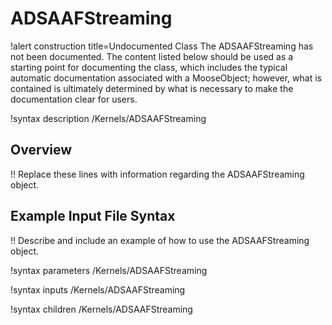 # ADSAAFStreaming

!alert construction title=Undocumented Class
The ADSAAFStreaming has not been documented. The content listed below should be used as a starting point for
documenting the class, which includes the typical automatic documentation associated with a
MooseObject; however, what is contained is ultimately determined by what is necessary to make the
documentation clear for users.

!syntax description /Kernels/ADSAAFStreaming

## Overview

!! Replace these lines with information regarding the ADSAAFStreaming object.

## Example Input File Syntax

!! Describe and include an example of how to use the ADSAAFStreaming object.

!syntax parameters /Kernels/ADSAAFStreaming

!syntax inputs /Kernels/ADSAAFStreaming

!syntax children /Kernels/ADSAAFStreaming
